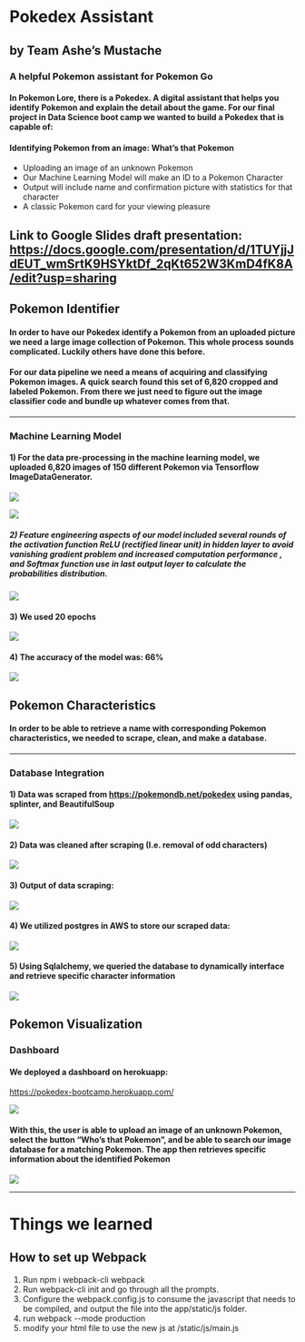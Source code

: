 # Pokedex Assistant 
## by Team Ashe’s Mustache
### A helpful Pokemon assistant for Pokemon Go

#### In Pokemon Lore, there is a Pokedex.  A digital assistant that helps you identify Pokemon and explain the detail about the game.  For our final project in Data Science boot camp we wanted to build a Pokedex that is capable of:

#### Identifying Pokemon from an image: What’s that Pokemon
- Uploading an image of an unknown Pokemon
- Our Machine Learning Model will make an ID to a Pokemon Character
- Output will include name and confirmation picture with statistics for that character
-	A classic Pokemon card for your viewing pleasure
## Link to Google Slides draft presentation: https://docs.google.com/presentation/d/1TUYjjJdEUT_wmSrtK9HSYktDf_2qKt652W3KmD4fK8A/edit?usp=sharing




## Pokemon Identifier
#### In order to have our Pokedex identify a Pokemon from an uploaded picture we need a large image collection of Pokemon.  This whole process sounds complicated. Luckily others have done this before.  

#### For our data pipeline we need a means of acquiring and classifying Pokemon images.  A quick search found this set of 6,820 cropped and labeled Pokemon. From there we just need to figure out the image classifier code and bundle up whatever comes from that.
---------------------------------------------------------------
### Machine Learning Model 

#### 1) For the data pre-processing in the machine learning model, we uploaded 6,820 images of 150 different Pokemon via Tensorflow ImageDataGenerator.

![](https://github.com/cosmicdreams/final_project_group1/blob/main/app/Resources/JN7.png)

![](https://github.com/cosmicdreams/final_project_group1/blob/main/app/Resources/JN8.png)


##### 2) Feature engineering aspects of our model included several rounds of the activation function ReLU (rectified linear unit) in hidden layer to avoid vanishing gradient problem and increased computation performance , and Softmax function use in last output layer to calculate the probabilities distribution. 

![](https://github.com/cosmicdreams/final_project_group1/blob/main/app/Resources/JN9.png)

#### 3) We used 20 epochs

![](https://github.com/cosmicdreams/final_project_group1/blob/main/app/Resources/JN10.png)

#### 4) The accuracy of the model was: 66%

![](https://github.com/cosmicdreams/final_project_group1/blob/main/app/Resources/JN11.png)



## Pokemon Characteristics
#### In order to be able to retrieve a name with corresponding Pokemon characteristics, we needed to scrape, clean, and make a database.

---------------------------------------------------------------
### Database Integration
#### 1) Data was scraped from https://pokemondb.net/pokedex using pandas, splinter, and BeautifulSoup

![](https://github.com/cosmicdreams/final_project_group1/blob/main/app/Resources/JN1.png)

#### 2) Data was cleaned after scraping (I.e. removal of odd characters)

![](https://github.com/cosmicdreams/final_project_group1/blob/main/app/Resources/JN1_5.png)

#### 3) Output of data scraping:

![](https://github.com/cosmicdreams/final_project_group1/blob/main/app/Resources/JN2.png)

#### 4) We utilized postgres in AWS to store our scraped data:

![](https://github.com/cosmicdreams/final_project_group1/blob/main/app/Resources/JN3.png)

#### 5) Using Sqlalchemy, we queried the database to dynamically interface and retrieve specific character information

![](https://github.com/cosmicdreams/final_project_group1/blob/main/app/Resources/JN4.png)



## Pokemon Visualization

### Dashboard 

#### We deployed a dashboard on herokuapp: 
https://pokedex-bootcamp.herokuapp.com/

![](https://github.com/cosmicdreams/final_project_group1/blob/main/app/Resources/JN5.png)

#### With this, the user is able to upload an image of an unknown Pokemon, select the button “Who’s that Pokemon”, and be able to search our image database for a matching Pokemon. The app then retrieves specific information about the identified Pokemon

![](https://github.com/cosmicdreams/final_project_group1/blob/main/app/Resources/JN6.png)

---------------------------------------------------------

# Things we learned

## How to set up Webpack
1. Run npm i webpack-cli webpack
2. Run webpack-cli init and go through all the prompts. 
3. Configure the webpack.config.js to consume the javascript that needs to be compiled, and output the file into the app/static/js folder.
4. run webpack --mode production
5. modify your html file to use the new js at /static/js/main.js
